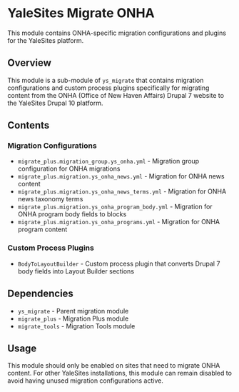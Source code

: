 # YaleSites Migrate ONHA

This module contains ONHA-specific migration configurations and plugins for the YaleSites platform.

## Overview

This module is a sub-module of `ys_migrate` that contains migration configurations and custom process plugins specifically for migrating content from the ONHA (Office of New Haven Affairs) Drupal 7 website to the YaleSites Drupal 10 platform.

## Contents

### Migration Configurations

- `migrate_plus.migration_group.ys_onha.yml` - Migration group configuration for ONHA migrations
- `migrate_plus.migration.ys_onha_news.yml` - Migration for ONHA news content
- `migrate_plus.migration.ys_onha_news_terms.yml` - Migration for ONHA news taxonomy terms
- `migrate_plus.migration.ys_onha_program_body.yml` - Migration for ONHA program body fields to blocks
- `migrate_plus.migration.ys_onha_programs.yml` - Migration for ONHA program content

### Custom Process Plugins

- `BodyToLayoutBuilder` - Custom process plugin that converts Drupal 7 body fields into Layout Builder sections

## Dependencies

- `ys_migrate` - Parent migration module
- `migrate_plus` - Migration Plus module
- `migrate_tools` - Migration Tools module

## Usage

This module should only be enabled on sites that need to migrate ONHA content. For other YaleSites installations, this module can remain disabled to avoid having unused migration configurations active. 
